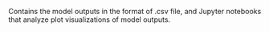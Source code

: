 Contains the model outputs in the format of .csv file, and Jupyter notebooks that analyze plot visualizations of model outputs.
